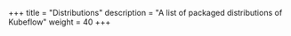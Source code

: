 +++
title = "Distributions"
description = "A list of packaged distributions of Kubeflow"
weight = 40
+++